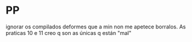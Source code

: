 # PP
ignorar os compilados deformes que a min non me apetece borralos.
As praticas 10 e 11 creo q son as únicas q están "mal"
